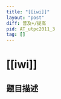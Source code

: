 ```yaml
---
title: "[[iwi]]"
layout: "post"
diff: 普及+/提高
pid: AT_utpc2011_3
tag: []
---
```


# [[iwi]]

## 题目描述

[problemUrl]: https://atcoder.jp/contests/utpc2011/tasks/utpc2011_3




